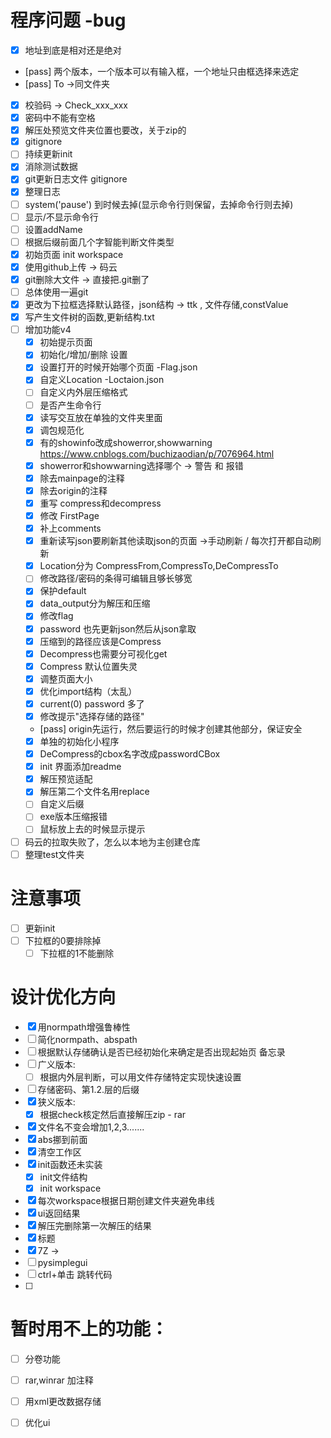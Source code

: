 # 程序问题 -bug
- [x] 地址到底是相对还是绝对
- [pass] 两个版本，一个版本可以有输入框，一个地址只由框选择来选定
- [pass] To ->同文件夹
- [x] 校验码 -> Check_xxx_xxx
- [x] 密码中不能有空格
- [x] 解压处预览文件夹位置也要改，关于zip的
- [x] gitignore
- [ ] 持续更新init
- [x] 消除测试数据
- [x] git更新日志文件 gitignore
- [x] 整理日志
- [ ] system('pause') 到时候去掉(显示命令行则保留，去掉命令行则去掉)
- [ ] 显示/不显示命令行
- [ ] 设置addName
- [ ] 根据后缀前面几个字智能判断文件类型
- [x] 初始页面 init workspace
- [x] 使用github上传  -> 码云
- [x] git删除大文件 -> 直接把.git删了
- [ ] 总体使用一遍git
- [x] 更改为下拉框选择默认路径，json结构 -> ttk , 文件存储,constValue
- [x] 写产生文件树的函数,更新结构.txt
- [ ] 增加功能v4
    - [x] 初始提示页面
    - [x] 初始化/增加/删除 设置
    - [x] 设置打开的时候开始哪个页面   -Flag.json
    - [x] 自定义Location            -Loctaion.json
    - [ ] 自定义内外层压缩格式
    - [ ] 是否产生命令行
    - [x] 读写交互放在单独的文件夹里面
    - [x] 调包规范化
    - [x] 有的showinfo改成showerror,showwarning    https://www.cnblogs.com/buchizaodian/p/7076964.html
    - [x] showerror和showwarning选择哪个 -> 警告 和 报错
    - [x] 除去mainpage的注释
    - [x] 除去origin的注释
    - [x] 重写 compress和decompress
    - [x] 修改 FirstPage
    - [x] 补上comments
    - [x] 重新读写json要刷新其他读取json的页面 ->手动刷新 / 每次打开都自动刷新
    - [x] Location分为 CompressFrom,CompressTo,DeCompressTo
    - [ ] 修改路径/密码的条得可编辑且够长够宽
    - [x] 保护default
    - [x] data_output分为解压和压缩
    - [x] 修改flag
    - [x] password 也先更新json然后从json拿取
    - [x] 压缩到的路径应该是Compress
    - [x] Decompress也需要分可视化get
    - [x] Compress 默认位置失灵
    - [x] 调整页面大小
    - [x] 优化import结构（太乱）
    - [x] current(0) password 多了
    - [x] 修改提示"选择存储的路径"
    - [pass] origin先运行，然后要运行的时候才创建其他部分，保证安全
    - [x] 单独的初始化小程序
    - [x] DeCompress的cbox名字改成passwordCBox
    - [x] init 界面添加readme
    - [x] 解压预览适配
    - [x] 解压第二个文件名用replace
    - [ ] 自定义后缀
    - [ ] exe版本压缩报错
    - [ ] 鼠标放上去的时候显示提示
- [ ] 码云的拉取失败了，怎么以本地为主创建仓库
- [ ] 整理test文件夹

# 注意事项
 - [ ] 更新init
 - [ ] 下拉框的0要排除掉
   - [ ] 下拉框的1不能删除

# 设计优化方向    
- [x] 用normpath增强鲁棒性
- [ ] 简化normpath、abspath
- [ ] 根据默认存储确认是否已经初始化来确定是否出现起始页
备忘录
- [ ] 广义版本:
    - [ ] 根据内外层判断，可以用文件存储特定实现快速设置
- [ ] 存储密码、第1.2.层的后缀
- [x] 狭义版本:
    - [x] 根据check核定然后直接解压zip - rar
- [x] 文件名不变会增加1,2,3.......
- [x] abs挪到前面
- [x] 清空工作区
- [x] init函数还未实装
    - [x] init文件结构
    - [x] init workspace
- [x] 每次workspace根据日期创建文件夹避免串线
- [x] ui返回结果
- [x] 解压完删除第一次解压的结果
- [x] 标题
- [x] 7Z ->
- [ ] pysimplegui
- [ ] ctrl+单击 跳转代码
- [ ] 

    
# 暂时用不上的功能：
- [ ] 分卷功能
- [ ] rar,winrar 加注释

- [ ] 用xml更改数据存储

- [ ] 优化ui

